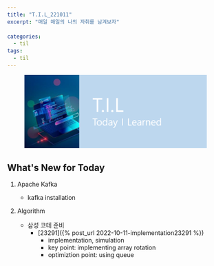 ```yaml
---
title: "T.I.L_221011"
excerpt: "매일 매일의 나의 자취를 남겨보자"

categories:
  - til
tags:
  - til
---
```

<figure>
    <img src="/assets/images/til_image.png">
</figure>

## What's New for Today   
1. Apache Kafka
    - kafka installation

2. Algorithm     
    - 삼성 코테 준비
        - [23291]({% post_url 2022-10-11-implementation23291 %}) 
            - implementation, simulation
            - key point: implementing array rotation 
            - optimiztion point: using queue


  




